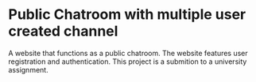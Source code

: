 # Public Chatroom with multiple user created channel
A website that functions as a public chatroom. The website features user registration and authentication.
This project is a submition to a university assignment.
